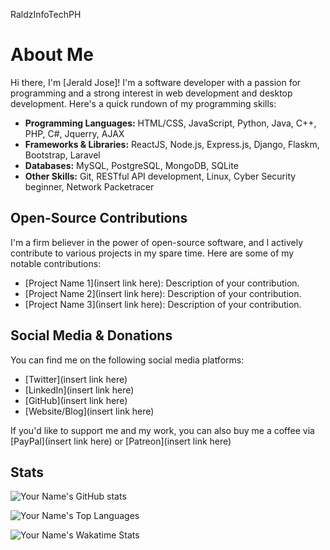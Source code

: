 
RaldzInfoTechPH
# About Me

Hi there, I'm [Jerald Jose]! I'm a software developer with a passion for programming and a strong interest in web development and desktop development. Here's a quick rundown of my programming skills:

- **Programming Languages:** HTML/CSS, JavaScript, Python, Java, C++, PHP, C#, Jquerry, AJAX
- **Frameworks & Libraries:** ReactJS, Node.js, Express.js, Django, Flaskm, Bootstrap, Laravel
- **Databases:** MySQL, PostgreSQL, MongoDB, SQLite
- **Other Skills:** Git, RESTful API development,  Linux, Cyber Security beginner, Network Packetracer

## Open-Source Contributions

I'm a firm believer in the power of open-source software, and I actively contribute to various projects in my spare time. Here are some of my notable contributions:

- [Project Name 1](insert link here): Description of your contribution.
- [Project Name 2](insert link here): Description of your contribution.
- [Project Name 3](insert link here): Description of your contribution.

## Social Media & Donations

You can find me on the following social media platforms:

- [Twitter](insert link here)
- [LinkedIn](insert link here)
- [GitHub](insert link here)
- [Website/Blog](insert link here)

If you'd like to support me and my work, you can also buy me a coffee via [PayPal](insert link here) or [Patreon](insert link here)

## Stats

<!-- GitHub Stats Card -->
![Your Name's GitHub stats](https://github-readme-stats.vercel.app/api?username=r47dzt3ch&show_icons=true&theme=dark)

<!-- Top Languages Card -->
![Your Name's Top Languages](https://github-readme-stats.vercel.app/api/top-langs/?username=r47dzt3ch&layout=compact&theme=dark)

<!-- Wakatime Stats Card -->
![Your Name's Wakatime Stats](https://github-readme-stats.vercel.app/api/wakatime?username=r47dzt3ch&layout=compact&theme=dark)

